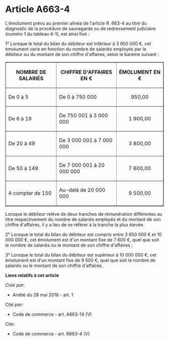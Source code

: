 # Article A663-4

L'émolument prévu au premier alinéa de l'article R. 663-4 au titre du diagnostic de la procédure de sauvegarde ou de
redressement judiciaire (numéro 1 du tableau 4-1), est ainsi fixé : 

1° Lorsque le total du bilan du débiteur est inférieur à 3 650 000 €, cet émolument varie en fonction du nombre de salariés
employés par le débiteur ou du montant de son chiffre d'affaires, selon le barème suivant : 

<table border="1" align="center" width="710">
  <tbody>
    <tr>
      <th>

NOMBRE DE SALARIÉS 

</th>
      <th>

CHIFFRE D'AFFAIRES EN € 

</th>
      <th>

ÉMOLUMENT EN € 

</th>
    </tr>
    <tr>
      <td valign="middle" align="left">

De 0 à 5 

</td>
      <td valign="middle" align="left">

De 0 à 750 000 

</td>
      <td valign="middle" align="center">

950,00 

</td>
    </tr>
    <tr>
      <td valign="middle" align="left">

De 6 à 19 

</td>
      <td valign="middle" align="left">

De 750 001 à 3 000 000 

</td>
      <td valign="middle" align="center">

1 900,00 

</td>
    </tr>
    <tr>
      <td align="left" valign="middle">

De 20 à 49 

</td>
      <td valign="middle" align="left">

De 3 000 001 à 7 000 000 

</td>
      <td valign="middle" align="center">

3 800,00 

</td>
    </tr>
    <tr>
      <td align="left" valign="middle">

De 50 à 149 

</td>
      <td align="left" valign="middle">

De 7 000 001 à 20 000 000 

</td>
      <td align="center" valign="middle">

7 600,00 

</td>
    </tr>
    <tr>
      <td valign="middle" align="left">

A compter de 150 

</td>
      <td valign="middle" align="left">

Au-delà de 20 000 000 

</td>
      <td align="center" valign="middle">

9 500,00 

</td>
    </tr>
  </tbody>
</table>

Lorsque le débiteur relève de deux tranches de rémunération différentes au titre respectivement du nombre de salariés
employés et du montant de son chiffre d'affaires, il y a lieu de se référer à la tranche la plus élevée. 

2° Lorsque le total du bilan du débiteur est compris entre 3 650 000 € et 10 000 000 €, cet émolument est d'un montant fixe
de 7 600 €, quel que soit le nombre de salariés ou le montant de son chiffre d'affaires ; 

3° Lorsque le total du bilan du débiteur est supérieur à 10 000 000 €, cet émolument est d'un montant fixe de 9 500 €, quel
que soit le nombre de salariés ou le montant de son chiffre d'affaires.

**Liens relatifs à cet article**

_Créé par_:

  - Arrêté du 28 mai 2016 - art. 1

_Cité par_:

  - Code de commerce - art. A663-14 (V)

_Cite_:

  - Code de commerce - art. R663-4 (V)

